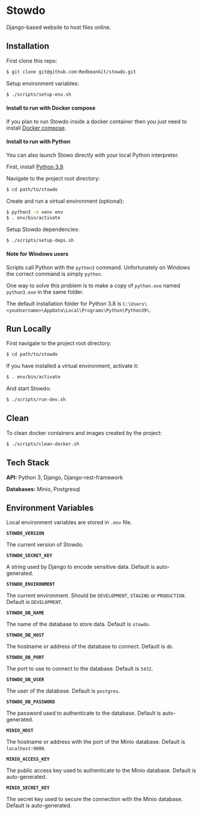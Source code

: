 
# Stowdo

Django-based website to host files online.


## Installation

First clone this repo:

```bash
$ git clone git@github.com:RedbeanGit/stowdo.git
```

Setup environment variables:

```bash
$ ./scripts/setup-env.sh
```

#### Install to run with Docker compose

If you plan to run Stowdo inside a docker container then you just need to install [Docker compose](https://docs.docker.com/get-docker/).

#### Install to run with Python

You can also launch Stowo directly with your local Python interpreter.

First, install [Python 3.9](https://www.python.org/downloads/).

Navigate to the project root directory:

```bash
$ cd path/to/stowdo
```

Create and run a virtual environment (optional):

```bash
$ python3 -m venv env
$ . env/bin/activate
```

Setup Stowdo dependencies:

```bash
$ ./scripts/setup-deps.sh
```

#### Note for Windows users

Scripts call Python with the `python3` command. Unfortunately on Windows the correct command is simply `python`.

One way to solve this problem is to make a copy of `python.exe` named `python3.exe` in the same folder.

The default installation folder for Python 3.8 is `C:\Users\<youUsername>\AppData\Local\Programs\Python\Python39\`.

## Run Locally

First navigate to the project root directory:

```bash
$ cd path/to/stowdo
```

If you have installed a virtual environment, activate it:

```bash
$ . env/bin/activate
```

And start Stowdo:

```bash
$ ./scripts/run-dev.sh
```

## Clean

To clean docker containers and images created by the project:

```bash
$ ./scripts/clean-docker.sh
```

## Tech Stack

**API:** Python 3, Django, Django-rest-framework

**Databases:** Minio, Postgresql

## Environment Variables

Local environment variables are stored in `.env` file.

**`STOWDO_VERSION`**

The current version of Stowdo.

**`STOWDO_SECRET_KEY`**

A string used by Django to encode sensitive data. Default is auto-generated.

**`STOWDO_ENVIRONMENT`**

The current environment. Should be `DEVELOPMENT`, `STAGING` or `PRODUCTION`. Default is `DEVELOPMENT`.

**`STOWDO_DB_NAME`**

The name of the database to store data. Default is `stowdo`.

**`STOWDO_DB_HOST`**

The hostname or address of the database to connect. Default is `db`.

**`STOWDO_DB_PORT`**

The port to use to connect to the database. Default is `5432`.

**`STOWDO_DB_USER`**

The user of the database. Default is `postgres`.

**`STOWDO_DB_PASSWORD`**

The password used to authenticate to the database. Default is auto-generated.

**`MINIO_HOST`**

The hostname or address with the port of the Minio database. Default is `localhost:9000`.

**`MINIO_ACCESS_KEY`**

The public access key used to authenticate to the Minio database. Default is auto-generated.

**`MINIO_SECRET_KEY`**

The secret key used to secure the connection with the Minio database. Default is auto-generated.
